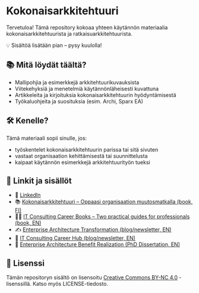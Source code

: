 # Kokonaisarkkitehtuuri

Tervetuloa! Tämä repository kokoaa yhteen käytännön materiaalia kokonaisarkkitehtuurista ja ratkaisuarkkitehtuurista.

💡 Sisältöä lisätään pian – pysy kuulolla!

## 📚 Mitä löydät täältä?

- Mallipohjia ja esimerkkejä arkkitehtuurikuvauksista
- Viitekehyksiä ja menetelmiä käytännönläheisesti kuvattuna
- Artikkeleita ja kirjoituksia kokonaisarkkitehtuurin hyödyntämisestä
- Työkaluohjeita ja suosituksia (esim. Archi, Sparx EA)

## 🛠️ Kenelle?

Tämä materiaali sopii sinulle, jos:

- työskentelet kokonaisarkkitehtuurin parissa tai sitä sivuten
- vastaat organisaation kehittämisestä tai suunnittelusta
- kaipaat käytännön esimerkkejä arkkitehtuurityön tueksi

## 🔗 Linkit ja sisällöt

- 🔗 [LinkedIn](https://www.linkedin.com/in/eetuniemiphd)
- 📚 [Kokonaisarkkitehtuuri – Oppaasi organisaation muutosmatkalla (book, FI)](https://kokonaisarkkitehtuuri.com)
- 📒📘 [IT Consulting Career Books – Two practical guides for professionals (book, EN)](https://itconsulting.carrd.co)
- ✍️ [Enterprise Architecture Transformation (blog/newsletter, EN)](https://www.eatransformation.com)
- 💼 [IT Consulting Career Hub (blog/newsletter, EN)](https://www.itconsultingcareer.com)
- 📄 [Enterprise Architecture Benefit Realization (PhD Dissertation, EN)](http://urn.fi/URN:ISBN:978-952-15-3850-6)

## 📜 Lisenssi

Tämän repositoryn sisältö on lisensoitu [Creative Commons BY-NC 4.0](https://creativecommons.org/licenses/by-nc/4.0/) -lisenssillä. Katso myös LICENSE-tiedosto.
